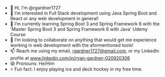 - 👋 Hi, I’m @rgardner1727
- 👀 I’m interested in Full Stack development using Java Spring Boot and React or any web development in general!
- 🌱 I’m currently learning Spring Boot 3 and Spring Framework 6 with the 'Master Spring Boot 3 and Spring Framework 6 with Java' Udemy Course
- 💞️ I’m looking to collaborate on anything that would get me experience working in web development with the aformentioned tools!
- 📫 Reach me using my email, rgardner1727@gmail.com, or my LinkedIn profile at www.linkedin.com/in/ryan-gardner-020920306
- 😄 Pronouns: He/Him
- ⚡ Fun fact: I enjoy playing ice and deck hockey in my free time.

<!---
rgardner1727/rgardner1727 is a ✨ special ✨ repository because its `README.md` (this file) appears on your GitHub profile.
You can click the Preview link to take a look at your changes.
--->
